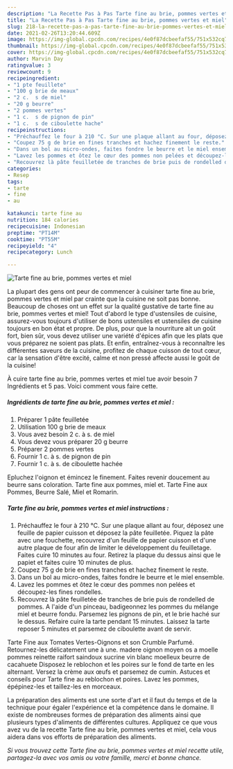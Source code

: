 ```yaml
---
description: "La Recette Pas à Pas Tarte fine au brie, pommes vertes et miel"
title: "La Recette Pas à Pas Tarte fine au brie, pommes vertes et miel"
slug: 218-la-recette-pas-a-pas-tarte-fine-au-brie-pommes-vertes-et-miel
date: 2021-02-26T13:20:44.609Z
image: https://img-global.cpcdn.com/recipes/4e0f87dcbeefaf55/751x532cq70/tarte-fine-au-brie-pommes-vertes-et-miel-photo-principale-de-la-recette.jpg
thumbnail: https://img-global.cpcdn.com/recipes/4e0f87dcbeefaf55/751x532cq70/tarte-fine-au-brie-pommes-vertes-et-miel-photo-principale-de-la-recette.jpg
cover: https://img-global.cpcdn.com/recipes/4e0f87dcbeefaf55/751x532cq70/tarte-fine-au-brie-pommes-vertes-et-miel-photo-principale-de-la-recette.jpg
author: Marvin Day
ratingvalue: 3
reviewcount: 9
recipeingredient:
- "1 pte feuillete"
- "100 g brie de meaux"
- "2 c.  s de miel"
- "20 g beurre"
- "2 pommes vertes"
- "1 c.  s de pignon de pin"
- "1 c.  s de ciboulette hache"
recipeinstructions:
- "Préchauffez le four à 210 °C. Sur une plaque allant au four, déposez une feuille de papier cuisson et déposez la pâte feuilletée. Piquez la pâte avec une fouchette, recouvrez d&#39;un feuille de papier cuisson et d&#39;une autre plaque de four afin de limiter le développement du feuilletage. Faites cuire 10 minutes au four. Retirez la plaque du dessus ainsi que le papiet et faites cuire 10 minutes de plus."
- "Coupez 75 g de brie en fines tranches et hachez finement le reste."
- "Dans un bol au micro-ondes, faites fondre le beurre et le miel ensemble."
- "Lavez les pommes et ôtez le cœur des pommes non pelées et découpez-les fines rondelles."
- "Recouvrez là pâte feuilletée de tranches de brie puis de rondelled de pommes. A l&#39;aide d&#39;un pinceau, badigeonnez les pommes du mélange miel et beurre fondu. Parsemez les pignons de pin, et le brie haché sur le dessus. Refaire cuire la tarte pendant 15 minutes. Laissez la tarte reposer 5 minutes et parsemez de ciboulette avant de servir."
categories:
- Resep
tags:
- tarte
- fine
- au

katakunci: tarte fine au 
nutrition: 184 calories
recipecuisine: Indonesian
preptime: "PT14M"
cooktime: "PT55M"
recipeyield: "4"
recipecategory: Lunch

---
```



![Tarte fine au brie, pommes vertes et miel](https://img-global.cpcdn.com/recipes/4e0f87dcbeefaf55/751x532cq70/tarte-fine-au-brie-pommes-vertes-et-miel-photo-principale-de-la-recette.jpg)

La plupart des gens ont peur de commencer à cuisiner tarte fine au brie, pommes vertes et miel par crainte que la cuisine ne soit pas bonne. Beaucoup de choses ont un effet sur la qualité gustative de tarte fine au brie, pommes vertes et miel! Tout d'abord le type d'ustensiles de cuisine, assurez-vous toujours d'utiliser de bons ustensiles et ustensiles de cuisine toujours en bon état et propre. De plus, pour que la nourriture ait un goût fort, bien sûr, vous devez utiliser une variété d'épices afin que les plats que vous préparez ne soient pas plats. Et enfin, entraînez-vous à reconnaître les différentes saveurs de la cuisine, profitez de chaque cuisson de tout cœur, car la sensation d'être excité, calme et non pressé affecte aussi le goût de la cuisine!

<!--inarticleads1-->

À cuire tarte fine au brie, pommes vertes et miel tue avoir besoin 7 Ingrédients et 5 pas. Voici comment vous faire cette.

##### Ingrédients de tarte fine au brie, pommes vertes et miel :

1. Préparer 1 pâte feuilletée
1. Utilisation 100 g brie de meaux
1. Vous avez besoin 2 c. à s. de miel
1. Vous devez vous préparer 20 g beurre
1. Préparer 2 pommes vertes
1. Fournir 1 c. à s. de pignon de pin
1. Fournir 1 c. à s. de ciboulette hachée


Epluchez l&#39;oignon et émincez le finement. Faites revenir doucement au beurre sans coloration. Tarte fine aux pommes, miel et. Tarte Fine aux Pommes, Beurre Salé, Miel et Romarin. 

<!--inarticleads2-->

##### Tarte fine au brie, pommes vertes et miel instructions :

1. Préchauffez le four à 210 °C. Sur une plaque allant au four, déposez une feuille de papier cuisson et déposez la pâte feuilletée. Piquez la pâte avec une fouchette, recouvrez d&#39;un feuille de papier cuisson et d&#39;une autre plaque de four afin de limiter le développement du feuilletage. Faites cuire 10 minutes au four. Retirez la plaque du dessus ainsi que le papiet et faites cuire 10 minutes de plus.
1. Coupez 75 g de brie en fines tranches et hachez finement le reste.
1. Dans un bol au micro-ondes, faites fondre le beurre et le miel ensemble.
1. Lavez les pommes et ôtez le cœur des pommes non pelées et découpez-les fines rondelles.
1. Recouvrez là pâte feuilletée de tranches de brie puis de rondelled de pommes. A l&#39;aide d&#39;un pinceau, badigeonnez les pommes du mélange miel et beurre fondu. Parsemez les pignons de pin, et le brie haché sur le dessus. Refaire cuire la tarte pendant 15 minutes. Laissez la tarte reposer 5 minutes et parsemez de ciboulette avant de servir.


Tarte Fine aux Tomates Vertes-Oignons et son Crumble Parfumé. Retournez-les délicatement une à une. madere oignon moyen os a moelle pommes reinette raifort saindoux sucrine vin blanc moelleux beurre de cacahuete Disposez le reblochon et les poires sur le fond de tarte en les alternant. Versez la crème aux œufs et parsemez de cumin. Astuces et conseils pour Tarte fine au reblochon et poires. Lavez les pommes, épépinez-les et taillez-les en morceaux. 

<!--inarticleads1-->

<p>
La préparation des aliments est une sorte d'art et il faut du temps et de la technique pour égaler l'expérience et la compétence dans le domaine. Il existe de nombreuses formes de préparation des aliments ainsi que plusieurs types d'aliments de différentes cultures. Appliquez ce que vous avez vu de la recette Tarte fine au brie, pommes vertes et miel, cela vous aidera dans vos efforts de préparation des aliments.
</p>

<p>
<i>Si vous trouvez cette Tarte fine au brie, pommes vertes et miel recette utile, partagez-la avec vos amis ou votre famille, merci et bonne chance.</i>
</p>
